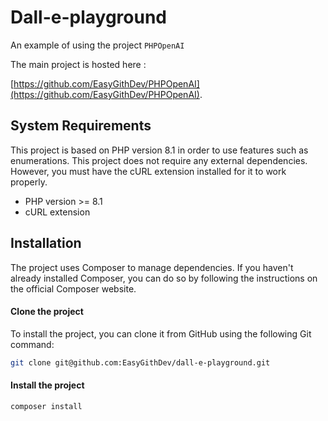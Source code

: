 # Dall-e-playground
An example of using the project `PHPOpenAI`

The main project is hosted here :

[https://github.com/EasyGithDev/PHPOpenAI](https://github.com/EasyGithDev/PHPOpenAI).

## System Requirements

This project is based on PHP version 8.1 in order to use features such as enumerations. This project does not require any external dependencies. However, you must have the cURL extension installed for it to work properly.

- PHP version >= 8.1
- cURL extension

## Installation

The project uses Composer to manage dependencies. If you haven't already installed Composer, you can do so by following the instructions on the official Composer website.

#### Clone the project

To install the project, you can clone it from GitHub using the following Git command:

```bash
git clone git@github.com:EasyGithDev/dall-e-playground.git
```

#### Install the project

```bash
composer install
```



